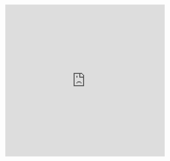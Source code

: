 <p align="center">
<iframe  src="https://www.macworld.com/article/230957/apples-event-calendar-when-is-the-next-apple-event.html" width="100%" height="480" frameborder="0" scrolling="auto" class="frame-area"></iframe>
</p>
